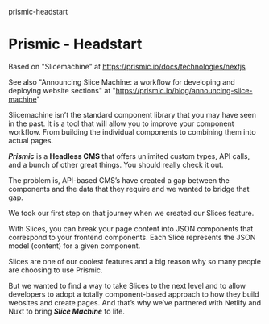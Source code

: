 prismic-headstart
# Prismic - Headstart

Based on "Slicemachine" at https://prismic.io/docs/technologies/nextjs

See also "Announcing Slice Machine: a workflow for developing and deploying website sections" at "https://prismic.io/blog/announcing-slice-machine"

Slicemachine isn’t the standard component library that you may have seen in the past. It is a tool that will allow you to improve your component workflow. From building the individual components to combining them into actual pages.

***Prismic*** is a **Headless CMS** that offers unlimited custom types, API calls, and a bunch of other great things. You should really check it out.

The problem is, API-based CMS’s have created a gap between the components and the data that they require and we wanted to bridge that gap.

We took our first step on that journey when we created our Slices feature.

With Slices, you can break your page content into JSON components that correspond to your frontend components. Each Slice represents the JSON model (content) for a given component.

Slices are one of our coolest features and a big reason why so many people are choosing to use Prismic.

But we wanted to find a way to take Slices to the next level and to allow developers to adopt a totally component-based approach to how they build websites and create pages. And that’s why we’ve partnered with Netlify and Nuxt to bring ***Slice Machine*** to life.

